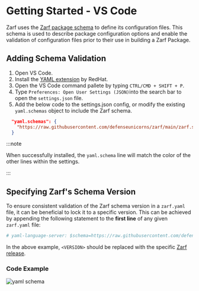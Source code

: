 # Getting Started - VS Code

Zarf uses the [Zarf package schema](https://github.com/defenseunicorns/zarf/blob/main/zarf.schema.json) to define its configuration files. This schema is used to describe package configuration options and enable the validation of configuration files prior to their use in building a Zarf Package.

## Adding Schema Validation

1. Open VS Code.
2. Install the [YAML extension](https://marketplace.visualstudio.com/items?itemName=redhat.vscode-yaml) by RedHat.
3. Open the VS Code command pallete by typing `CTRL/CMD + SHIFT + P`.
4. Type `Preferences: Open User Settings (JSON)`into the search bar to open the `settings.json` file.
5. Add the below code to the settings.json config, or modify the existing `yaml.schemas` object to include the Zarf schema.

```json
  "yaml.schemas": {
    "https://raw.githubusercontent.com/defenseunicorns/zarf/main/zarf.schema.json": "zarf.yaml"
  }
```
:::note

When successfully installed, the `yaml.schema` line will match the color of the other lines within the settings.

:::

## Specifying Zarf's Schema Version

To ensure consistent validation of the Zarf schema version in a `zarf.yaml` file, it can be beneficial to lock it to a specific version. This can be achieved by appending the following statement to the **first line** of any given `zarf.yaml` file:

```yaml
# yaml-language-server: $schema=https://raw.githubusercontent.com/defenseunicorns/zarf/<VERSION>/zarf.schema.json
```

In the above example, `<VERSION>` should be replaced with the specific [Zarf release](https://github.com/defenseunicorns/zarf/releases).

### Code Example

![yaml schema](https://user-images.githubusercontent.com/92826525/226490465-1e6a56f7-41c4-45bf-923b-5242fa4ab64e.png)
